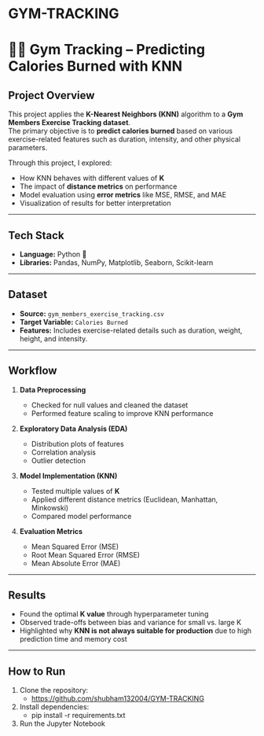 # GYM-TRACKING
# 🏋️‍♂️ Gym Tracking – Predicting Calories Burned with KNN  

## Project Overview  
This project applies the **K-Nearest Neighbors (KNN)** algorithm to a **Gym Members Exercise Tracking dataset**.  
The primary objective is to **predict calories burned** based on various exercise-related features such as duration, intensity, and other physical parameters.  

Through this project, I explored:  
- How KNN behaves with different values of **K**  
- The impact of **distance metrics** on performance  
- Model evaluation using **error metrics** like MSE, RMSE, and MAE  
- Visualization of results for better interpretation  

---

## Tech Stack  
- **Language:** Python 🐍  
- **Libraries:** Pandas, NumPy, Matplotlib, Seaborn, Scikit-learn  

---

## Dataset  
- **Source:** `gym_members_exercise_tracking.csv`  
- **Target Variable:** `Calories Burned`  
- **Features:** Includes exercise-related details such as duration, weight, height, and intensity.  

---

## Workflow  
1. **Data Preprocessing**  
   - Checked for null values and cleaned the dataset  
   - Performed feature scaling to improve KNN performance  

2. **Exploratory Data Analysis (EDA)**  
   - Distribution plots of features  
   - Correlation analysis  
   - Outlier detection  

3. **Model Implementation (KNN)**  
   - Tested multiple values of **K**  
   - Applied different distance metrics (Euclidean, Manhattan, Minkowski)  
   - Compared model performance  

4. **Evaluation Metrics**  
   - Mean Squared Error (MSE)  
   - Root Mean Squared Error (RMSE)  
   - Mean Absolute Error (MAE)  

---

## Results  
- Found the optimal **K value** through hyperparameter tuning  
- Observed trade-offs between bias and variance for small vs. large K  
- Highlighted why **KNN is not always suitable for production** due to high prediction time and memory cost  

---

## How to Run  
1. Clone the repository:
   - https://github.com/shubham132004/GYM-TRACKING
2. Install dependencies:
   - pip install -r requirements.txt
3. Run the Jupyter Notebook 
   
